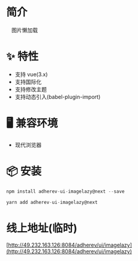 # 简介
&ensp;&ensp;图片懒加载

# ✨ 特性
- 支持 vue(3.x)
- 支持国际化
- 支持修改主题
- 支持动态引入(babel-plugin-import)

# 🖥 兼容环境
- 现代浏览器

# 📦 安装
```javascript
npm install adherev-ui-imagelazy@next --save
```

```javascript
yarn add adherev-ui-imagelazy@next
```

# 线上地址(临时)
[http://49.232.163.126:8084/adherev/ui/imagelazy](http://49.232.163.126:8084/adherev/ui/imagelazy)

